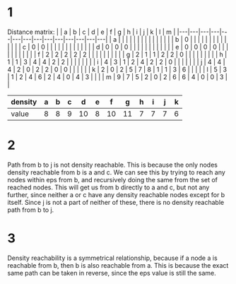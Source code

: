 <!-- 
minpts = 2
eps = 2 -->
<!-- points = [[3,15],[3,13],[3,11],[3,8],[3,6],[5,4],[5,12],[7,14],[7,10],[7,6],[13,13],[16,10],[13,6]] -->
# 1

Distance matrix:
|   | a | b | c | d | e | f | g | h | i | j | k | l | m |
|---|---|---|---|---|---|---|---|---|---|---|---|---|---|
| a |   |   |   |   |   |   |   |   |   |   |   |   |   |
| b | 0 |   |   |   |   |   |   |   |   |   |   |   |   |
| c | 0 | 0 |   |   |   |   |   |   |   |   |   |   |   |
| d | 0 | 0 | 0 |   |   |   |   |   |   |   |   |   |   |
| e | 0 | 0 | 0 | 0 |   |   |   |   |   |   |   |   |   |
| f | 2 | 2 | 2 | 2 | 2 |   |   |   |   |   |   |   |   |
| g | 2 | 1 | 1 | 2 | 2 | 0 |   |   |   |   |   |   |   |
| h | 1 | 1 | 3 | 4 | 4 | 2 | 2 |   |   |   |   |   |   |
| i | 4 | 3 | 1 | 2 | 4 | 2 | 2 | 0 |   |   |   |   |   |
| j | 4 | 4 | 4 | 2 | 0 | 2 | 2 | 0 | 0 |   |   |   |   |
| k | 2 | 0 | 2 | 5 | 7 | 8 | 1 | 1 | 3 | 6 |   |   |   |
| l | 5 | 3 | 1 | 2 | 4 | 6 | 2 | 4 | 0 | 4 | 3 |   |   |
| m | 9 | 7 | 5 | 2 | 0 | 2 | 6 | 6 | 4 | 0 | 0 | 3 |   |

| density | a | b | c | d | e | f | g | h | i | j | k |
|---------|---|---|---|---|---|---|---|---|---|---|---|
| value   | 8 | 8 | 9 |10 | 8 | 10| 11| 7 | 7 | 7 | 6 |

# 2
Path from b to j is not density reachable. This is because the only nodes density reachable from b is a and c. We can see this by trying to reach any nodes within eps from b, and recursively doing the same from the set of reached nodes. This will get us from b directly to a and c, but not any further, since neither a or c have any density reachable nodes except for b itself. Since j is not a part of neither of these, there is no density reachable path from b to j.


# 3
Density reachability is a symmetrical relationship, because if a node a is reachable from b, then b is also reachable from a. This is because the exact same path can be taken in reverse, since the eps value is still the same.